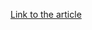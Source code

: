 [Link to the article](https://blog.talosintelligence.com/getting-a-career-in-cybersecurity-isnt-easy-but-this-can-help/)
